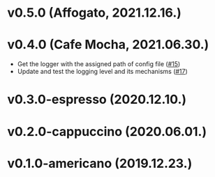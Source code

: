 # v0.5.0 (Affogato, 2021.12.16.)


# v0.4.0 (Cafe Mocha, 2021.06.30.)
- Get the logger with the assigned path of config file ([#15](https://github.com/cloud-barista/cb-log/pull/15))
- Update and test the logging level and its mechanisms ([#17](https://github.com/cloud-barista/cb-log/pull/17))

# v0.3.0-espresso (2020.12.10.)


# v0.2.0-cappuccino (2020.06.01.)


# v0.1.0-americano (2019.12.23.)
